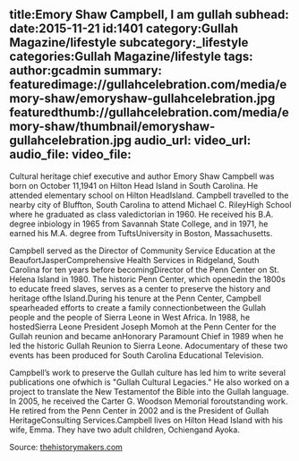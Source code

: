 title:Emory Shaw Campbell, I am gullah
subhead:
date:2015-11-21
id:1401
category:Gullah Magazine/lifestyle
subcategory:_lifestyle
categories:Gullah Magazine/lifestyle
tags:
author:gcadmin
summary:
featuredimage://gullahcelebration.com/media/emory-shaw/emoryshaw-gullahcelebration.jpg
featuredthumb://gullahcelebration.com/media/emory-shaw/thumbnail/emoryshaw-gullahcelebration.jpg
audio_url:
video_url:
audio_file:
video_file:
---
Cultural heritage chief executive and author Emory Shaw Campbell was born on October 11,1941 on Hilton Head Island in South Carolina. He attended elementary school on Hilton HeadIsland. Campbell travelled to the nearby city of Bluffton, South Carolina to attend Michael C. RileyHigh School where he graduated as class valedictorian in 1960. He received his B.A. degree inbiology in 1965 from Savannah State College, and in 1971, he earned his M.A. degree from TuftsUniversity in Boston, Massachusetts.

Campbell served as the Director of Community Service Education at the Beaufort­JasperComprehensive Health Services in Ridgeland, South Carolina for ten years before becomingDirector of the Penn Center on St. Helena Island in 1980. The historic Penn Center, which openedin the 1800s to educate freed slaves, serves as a center to preserve the history and heritage ofthe Island.During his tenure at the Penn Center, Campbell spearheaded efforts to create a family connectionbetween the Gullah people and the people of Sierra Leone in West Africa. In 1988, he hostedSierra Leone President Joseph Momoh at the Penn Center for the Gullah reunion and became anHonorary Paramount Chief in 1989 when he led the historic Gullah Reunion to Sierra Leone. Adocumentary of these two events has been produced for South Carolina Educational Television.

Campbell’s work to preserve the Gullah culture has led him to write several publications one ofwhich is "Gullah Cultural Legacies." He also worked on a project to translate the New Testamentof the Bible into the Gullah language. In 2005, he received the Carter G. Woodson Memorial foroutstanding work. He retired from the Penn Center in 2002 and is the President of Gullah HeritageConsulting Services.Campbell lives on Hilton Head Island with his wife, Emma. They have two adult children, Ochiengand Ayoka.

Source: [thehistorymakers.com](http://thehistorymakers.com)
